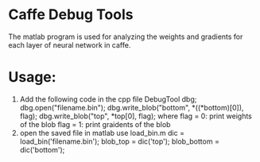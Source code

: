 # Caffe Debug Tools
The matlab program is used for analyzing the weights and gradients for each layer of neural network in caffe.

# Usage:
1. Add the following code in the cpp file
  DebugTool<Dtype> dbg;
  dbg.open("filename.bin");
  dbg.write_blob("bottom", *((*bottom)[0]), flag);
  dbg.write_blob("top", *top[0], flag);
where 
  flag = 0: print weights of the blob
  flag = 1: print graidents of the blob
2. open the saved file in matlab use load_bin.m
  dic = load_bin('filename.bin');
  blob_top = dic('top');
  blob_bottom = dic('bottom');
  